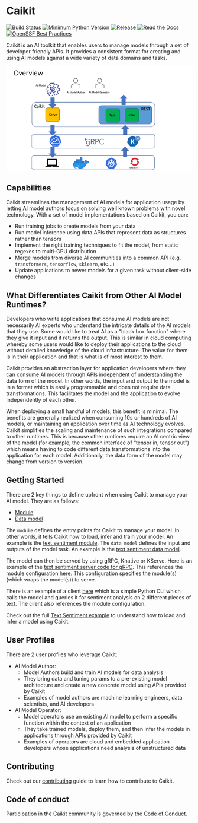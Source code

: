 # Caikit

[![Build Status](https://github.com/caikit/caikit/actions/workflows/build-library.yml/badge.svg?branch=main&label=tests)](https://github.com/caikit/caikit/actions)
[![Minimum Python Version](https://img.shields.io/badge/python-3.8+-blue.svg)](https://www.python.org/downloads/)
[![Release](https://img.shields.io/github/v/release/caikit/caikit?include_prereleases&style=)](https://github.com/caikit/caikit/releases/)
[![Read the Docs](https://img.shields.io/static/v1?label=readthedocs&message=reference&color=blue)](https://caikit.readthedocs.io/en/latest/)
[![OpenSSF Best Practices](https://bestpractices.coreinfrastructure.org/projects/7443/badge)](https://bestpractices.coreinfrastructure.org/projects/7443)

Caikit is an AI toolkit that enables users to manage models through a set of developer friendly APIs. It provides a consistent format for creating and using AI models against a wide variety of data domains and tasks.

![Caikit Overview](https://raw.githubusercontent.com/caikit/caikit/main/caikit-overview.png)

## Capabilities

Caikit streamlines the management of AI models for application usage by letting AI model authors focus on solving well known problems with novel technology. With a set of model implementations based on Caikit, you can:

- Run training jobs to create models from your data
- Run model inference using data APIs that represent data as structures rather than tensors
- Implement the right training techniques to fit the model, from static regexes to multi-GPU distribution
- Merge models from diverse AI communities into a common API (e.g. `transformers`, `tensorflow`, `sklearn`, etc...)
- Update applications to newer models for a given task without client-side changes

## What Differentiates Caikit from Other AI Model Runtimes?

Developers who write applications that consume AI models are not necessarily AI experts who understand the intricate details of the AI models that they use. Some would like to treat AI as a "black box function" where they give it input and it returns the output. This is similar in cloud computing whereby some users would like to deploy their applications to the cloud without detailed knowledge of the cloud infrastructure. The value for them is in their application and that is what is of most interest to them.

Caikit provides an abstraction layer for application developers where they can consume AI models through APIs independent of understanding the data form of the model. In other words, the input and output to the model is in a format which is easily programmable and does not require data transformations. This facilitates the model and the application to evolve independently of each other.

When deploying a small handful of models, this benefit is minimal. The benefits are generally realized when consuming 10s or hundreds of AI models, or maintaining an application over time as AI technology evolves. Caikit simplifies the scaling and maintenance of such integrations compared to other runtimes. This is because other runtimes require an AI centric view of the model (for example, the common interface of “tensor in, tensor out”) which means having to code different data transformations into the application for each model. Additionally, the data form of the model may change from version to version.

## Getting Started

There are 2 key things to define upfront when using Caikit to manage your AI model. They are as follows:

- [Module](https://github.com/caikit/caikit/blob/main/docs/adrs/001-module.md)
- [Data model](https://github.com/caikit/caikit/blob/main/docs/adrs/010-data-model-definition.md)

The `module` defines the entry points for Caikit to manage your model. In other words, it tells Caikit how to load, infer and train your model. An example is the [text sentiment module](https://github.com/caikit/caikit/blob/main/examples/text-sentiment/text_sentiment/runtime_model/hf_module.py). The `data model` defines the input and outputs of the model task. An example is the [text sentiment data model](https://github.com/caikit/caikit/blob/main/examples/text-sentiment/text_sentiment/data_model/classification.py).

The model can then be served by using gRPC, Knative or KServe. Here is an example of the [text sentiment server code for gRPC](https://github.com/caikit/caikit/blob/main/examples/text-sentiment/start_runtime.py). This references the module configuration [here](https://github.com/caikit/caikit/blob/main/examples/text-sentiment/models/text_sentiment/config.yml). This configuration specifies the module(s) (which wraps the model(s)) to serve.

There is an example of a client [here](https://github.com/caikit/caikit/blob/main/examples/text-sentiment/client.py) which is a simple Python CLI which calls the model and queries it for sentiment analysis on 2 different pieces of text. The client also references the module configuration.

Check out the full [Text Sentiment example](examples/text-sentiment/) to understand how to load and infer a model using Caikit.

## User Profiles

There are 2 user profiles who leverage Caikit:

- AI Model Author:
  - Model Authors build and train AI models for data analysis
  - They bring data and tuning params to a pre-existing model architecture and create a new concrete model using APIs provided by Caikit
  - Examples of model authors are machine learning engineers, data scientists, and AI developers
- AI Model Operator:
  - Model operators use an existing AI model to perform a specific function within the context of an application
  - They take trained models, deploy them, and then infer the models in applications through APIs provided by Caikit
  - Examples of operators are cloud and embedded application developers whose applications need analysis of unstructured data

## Contributing

Check out our [contributing](CONTRIBUTING.md) guide to learn how to contribute to Caikit.

## Code of conduct

Participation in the Caikit community is governed by the [Code of Conduct](code-of-conduct.md).
